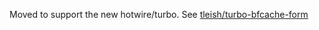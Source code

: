 Moved to support the new hotwire/turbo.  See [tleish/turbo-bfcache-form](https://github.com/tleish/turbo-bfcache-form)
